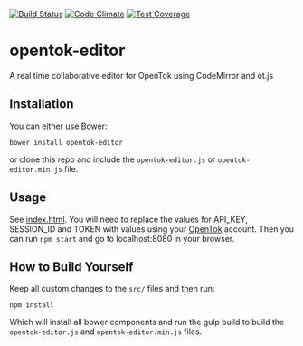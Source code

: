 [![Build Status](https://travis-ci.org/aullman/opentok-editor.svg?branch=master)](https://travis-ci.org/aullman/opentok-editor)
[![Code Climate](https://codeclimate.com/github/aullman/opentok-editor/badges/gpa.svg)](https://codeclimate.com/github/aullman/opentok-editor)
[![Test Coverage](https://codeclimate.com/github/aullman/opentok-editor/badges/coverage.svg)](https://codeclimate.com/github/aullman/opentok-editor)

# opentok-editor

A real time collaborative editor for OpenTok using CodeMirror and ot.js

## Installation

You can either use [Bower](http://bower.io/):

`bower install opentok-editor`

or clone this repo and include the `opentok-editor.js` or `opentok-editor.min.js` file.

## Usage

See [index.html](index.html). You will need to replace the values for API_KEY, SESSION_ID and TOKEN with values using your [OpenTok](https://www.tokbox.com/opentok) account. Then you can run `npm start` and go to localhost:8080 in your browser.

## How to Build Yourself

Keep all custom changes to the `src/` files and then run:

```
npm install
```

Which will install all bower components and run the gulp build to build the `opentok-editor.js` and `opentok-editor.min.js` files.
